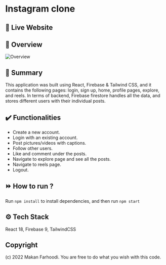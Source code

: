 # Instagram clone 

## 🔗 Live Website

## 👀 Overview
![Overview](/screenshots/sample.gif)

## 📣 Summary
This application was built using React, Firebase & Tailwind CSS, and it contains the following pages: login, sign up, home, profile pages, explore, and reels. In terms of backend, Firebase firestore handles all the data, and stores different users with their individual posts.

## ✔️ Functionalities 

- Create a new account.
- Login with an existing account.
- Post pictures/videos with captions.
- Follow other users.
- Like and comment under the posts.
- Navigate to explore page and see all the posts.
- Navigate to reels page.
- Logout.

## ⏩ How to run ?
Run `npm install` to install dependencies, and then run `npm start`


## ⚙️ Tech Stack
React 18, Firebase 9, TailwindCSS


## Copyright
(c) 2022 Makan Farhoodi. You are free to do what you wish with this code.






